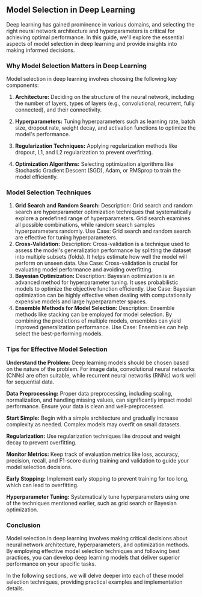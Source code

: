 ## Model Selection in Deep Learning
Deep learning has gained prominence in various domains, and selecting the right neural network architecture and hyperparameters is critical for achieving optimal performance. In this guide, we'll explore the essential aspects of model selection in deep learning and provide insights into making informed decisions.

### Why Model Selection Matters in Deep Learning
Model selection in deep learning involves choosing the following key components:

1. **Architecture:** Deciding on the structure of the neural network, including the number of layers, types of layers (e.g., convolutional, recurrent, fully connected), and their connectivity.

2. **Hyperparameters:** Tuning hyperparameters such as learning rate, batch size, dropout rate, weight decay, and activation functions to optimize the model's performance.

3. **Regularization Techniques:** Applying regularization methods like dropout, L1, and L2 regularization to prevent overfitting.

4. **Optimization Algorithms:** Selecting optimization algorithms like Stochastic Gradient Descent (SGD), Adam, or RMSprop to train the model efficiently.

### Model Selection Techniques
1. **Grid Search and Random Search:**
Description: Grid search and random search are hyperparameter optimization techniques that systematically explore a predefined range of hyperparameters. Grid search examines all possible combinations, while random search samples hyperparameters randomly.
Use Case: Grid search and random search are effective for tuning hyperparameters.
2. **Cross-Validation:**
Description: Cross-validation is a technique used to assess the model's generalization performance by splitting the dataset into multiple subsets (folds). It helps estimate how well the model will perform on unseen data.
Use Case: Cross-validation is crucial for evaluating model performance and avoiding overfitting.
3. **Bayesian Optimization:**
Description: Bayesian optimization is an advanced method for hyperparameter tuning. It uses probabilistic models to optimize the objective function efficiently.
Use Case: Bayesian optimization can be highly effective when dealing with computationally expensive models and large hyperparameter spaces.
4. **Ensemble Methods for Model Selection:**
Description: Ensemble methods like stacking can be employed for model selection. By combining the predictions of multiple models, ensembles can yield improved generalization performance.
Use Case: Ensembles can help select the best-performing models.

### Tips for Effective Model Selection
**Understand the Problem:** Deep learning models should be chosen based on the nature of the problem. For image data, convolutional neural networks (CNNs) are often suitable, while recurrent neural networks (RNNs) work well for sequential data.

**Data Preprocessing:** Proper data preprocessing, including scaling, normalization, and handling missing values, can significantly impact model performance. Ensure your data is clean and well-preprocessed.

**Start Simple:** Begin with a simple architecture and gradually increase complexity as needed. Complex models may overfit on small datasets.

**Regularization:** Use regularization techniques like dropout and weight decay to prevent overfitting.

**Monitor Metrics:** Keep track of evaluation metrics like loss, accuracy, precision, recall, and F1-score during training and validation to guide your model selection decisions.

**Early Stopping:** Implement early stopping to prevent training for too long, which can lead to overfitting.

**Hyperparameter Tuning:** Systematically tune hyperparameters using one of the techniques mentioned earlier, such as grid search or Bayesian optimization.

### Conclusion
Model selection in deep learning involves making critical decisions about neural network architecture, hyperparameters, and optimization methods. By employing effective model selection techniques and following best practices, you can develop deep learning models that deliver superior performance on your specific tasks.

In the following sections, we will delve deeper into each of these model selection techniques, providing practical examples and implementation details.

